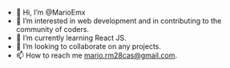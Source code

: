 - 👋 Hi, I’m @MarioEmx
- 👀 I’m interested in web development and in contributing to the community of coders.
- 🌱 I’m currently learning React JS.
- 💞️ I’m looking to collaborate on any projects.
- 📫 How to reach me mario.rm28cas@gmail.com.

<!---
MarioEmx/MarioEmx is a ✨ special ✨ repository because its `README.md` (this file) appears on your GitHub profile.
You can click the Preview link to take a look at your changes.
--->
